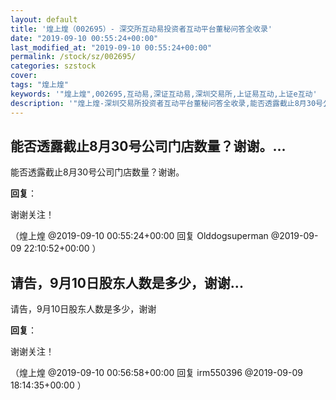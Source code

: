 ```yaml
---
layout: default
title: '煌上煌（002695）- 深交所互动易投资者互动平台董秘问答全收录'
date: "2019-09-10 00:55:24+00:00"
last_modified_at: "2019-09-10 00:55:24+00:00"
permalink: /stock/sz/002695/
categories: szstock
cover: 
tags: "煌上煌"
keywords: '"煌上煌",002695,互动易,深证互动易,深圳交易所,上证易互动,上证e互动'
description: '"煌上煌-深圳交易所投资者互动平台董秘问答全收录,能否透露截止8月30号公司门店数量？谢谢。"'
---
```


## 能否透露截止8月30号公司门店数量？谢谢。...

能否透露截止8月30号公司门店数量？谢谢。

**回复**：

谢谢关注！ 

（煌上煌  @2019-09-10 00:55:24+00:00 回复 Olddogsuperman  @2019-09-09 22:10:52+00:00 ）

## 请告，9月10日股东人数是多少，谢谢...

请告，9月10日股东人数是多少，谢谢

**回复**：

谢谢关注！ 

（煌上煌  @2019-09-10 00:56:58+00:00 回复 irm550396  @2019-09-09 18:14:35+00:00 ）

